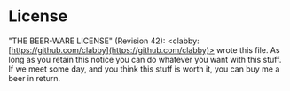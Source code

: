 # License

"THE BEER-WARE LICENSE" (Revision 42):
<clabby: [https://github.com/clabby](https://github.com/clabby)> wrote this file. As long as you retain this notice you
can do whatever you want with this stuff. If we meet some day, and you think
this stuff is worth it, you can buy me a beer in return.
